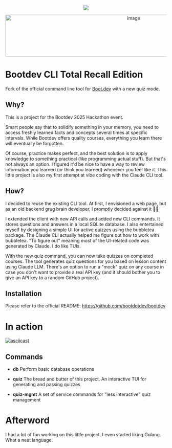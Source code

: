 <p align="center">
  <img src="https://github.com/bootdotdev/bootdev/assets/4583705/7a1184f1-bb43-45fa-a363-f18f8309056f" />
</p>
<p align="center">
<img width="786" height="131" alt="image" src="https://github.com/user-attachments/assets/caf85095-17fb-4578-87c3-cee5ab2c875f" />
</p>

# Bootdev CLI Total Recall Edition

Fork of the official command line tool for [Boot.dev](https://www.boot.dev) with a new quiz mode. 

## Why?
This is a project for the Bootdev 2025 Hackathon event.

Smart people say that to solidify something in your memory, you need to access freshly learned facts and concepts several times at specific intervals. While Bootdev offers quality courses, everything you learn there will eventually be forgotten.

Of course, practice makes perfect, and the best solution is to apply knowledge to something practical (like programming actual stuff). But that's not always an option. I figured it'd be nice to have a way to review information you learned (or think you learned) whenever you feel like it. This little project is also my first attempt at vibe coding with the Claude CLI tool.

## How?
I decided to reuse the existing CLI tool. At first, I envisioned a web page, but as an old backend grug brain developer, I promptly decided against it 🤷‍♂️

I extended the client with new API calls and added new CLI commands. It stores questions and answers in a local SQLite database. I also entertained myself by designing a simple UI for active quizzes using the bubbletea package. The Claude CLI actually helped me figure out how to work with bubbletea. "To figure out" meaning most of the UI-related code was generated by Claude. I do like TUIs.

With the new quiz command, you can now take quizzes on completed courses. The tool generates quiz questions for you based on lesson content using Claude LLM. There's an option to run a "mock" quiz on any course in case you don't want to provide a real API key (and it should bother you to give an API key to a random GitHub project).

## Installation
Please refer to the official README: https://github.com/bootdotdev/bootdev

# In action
[![asciicast](https://asciinema.org/a/ijr9mH3OtwLSOCKYOniIE3kt5.svg)](https://asciinema.org/a/ijr9mH3OtwLSOCKYOniIE3kt5)

## Commands
- **db** Perform basic database operations 

- **quiz** The bread and butter of this project. An interactive TUI for generating and passing quizzes 

- **quiz-mgmt** A set of service commands for "less interactive" quiz management

# Afterword 
I had a lot of fun working on this little project. I even started liking Golang. What a neat language. 

